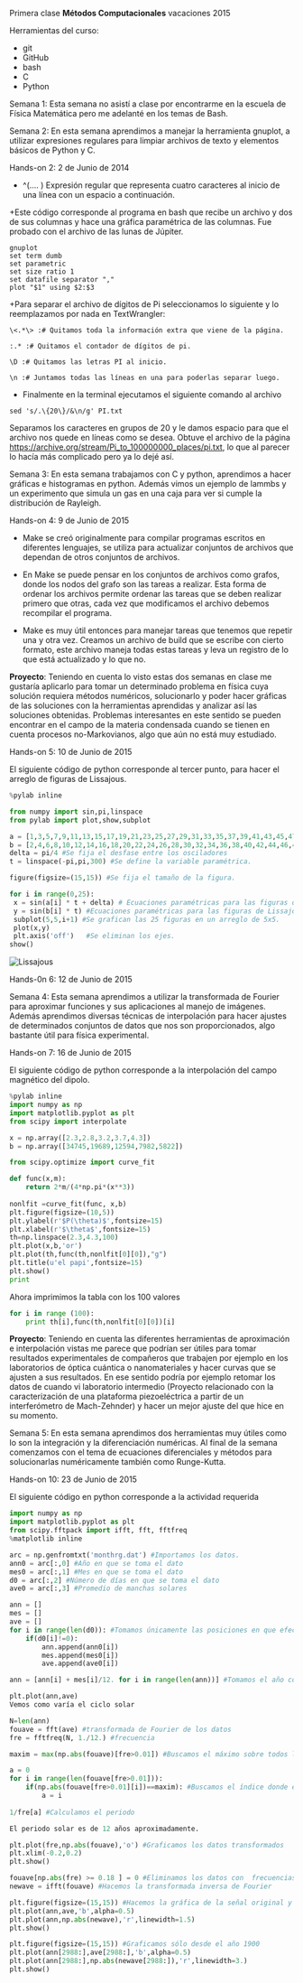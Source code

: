 Primera clase
**Métodos Computacionales** vacaciones 2015

Herramientas del curso:
+ git
+ GitHub
+ bash
+ C
+ Python

Semana 1: Esta semana no asistí a clase por encontrarme en la escuela de Física Matemática pero me adelanté en los temas de Bash.

Semana 2: En esta semana aprendimos a manejar la herramienta gnuplot, a utilizar expresiones regulares para limpiar archivos de texto y elementos básicos de Python y C. 

Hands-on 2: 2 de Junio de 2014

+ ^(.... ) Expresión regular que representa cuatro caracteres al inicio de una línea con un espacio a continuación.

+Este código corresponde al programa en bash que recibe un archivo y dos de sus columnas y hace una gráfica paramétrica de las columnas. Fue probado con el archivo de las lunas de Júpiter.

```
gnuplot
set term dumb
set parametric
set size ratio 1
set datafile separator ","
plot "$1" using $2:$3
```

+Para separar el archivo de dígitos de Pi seleccionamos lo siguiente y lo reemplazamos por nada en TextWrangler:

```
\<.*\> :# Quitamos toda la información extra que viene de la página.

:.* :# Quitamos el contador de dígitos de pi.

\D :# Quitamos las letras PI al inicio.

\n :# Juntamos todas las líneas en una para poderlas separar luego.
```
+ Finalmente en la terminal ejecutamos el siguiente comando al archivo
```
sed 's/.\{20\}/&\n/g' PI.txt
```
Separamos los caracteres en grupos de 20 y le damos espacio para que el archivo nos quede en líneas como se desea. Obtuve el archivo de la página https://archive.org/stream/Pi_to_100000000_places/pi.txt, lo que al parecer lo hacía más complicado pero ya lo dejé así.

Semana 3: En esta semana trabajamos con C y python, aprendimos a hacer gráficas e histogramas en python. Además vimos un ejemplo de lammbs y un experimento que simula un gas en una caja para ver si cumple la distribución de Rayleigh.

Hands-on 4: 9 de Junio de 2015

+ Make se creó originalmente para compilar programas escritos en diferentes lenguajes, se utiliza para actualizar conjuntos de archivos que dependan de otros conjuntos de archivos.

+ En Make se puede pensar en los conjuntos de archivos como grafos, donde los nodos del grafo son las tareas a realizar. Esta forma de ordenar los archivos permite ordenar las tareas que se deben realizar primero que otras, cada vez que modificamos el archivo debemos recompilar el programa.

+ Make es muy útil entonces para manejar tareas que tenemos que repetir una y otra vez. Creamos un archivo de build que se escribe con cierto formato, este archivo maneja todas estas tareas y leva un registro de lo que está actualizado y lo que no.

**Proyecto**: Teniendo en cuenta lo visto estas dos semanas en clase me gustaría aplicarlo para tomar un determinado problema en física cuya solución requiera métodos numéricos, solucionarlo y poder hacer gráficas de las soluciones con la herramientas aprendidas y analizar así las soluciones obtenidas. Problemas interesantes en este sentido se pueden encontrar en el campo de la materia condensada cuando se tienen en cuenta procesos no-Markovianos, algo que aún no está muy estudiado.   

Hands-on 5: 10 de Junio de 2015

El siguiente código de python corresponde al tercer punto, para hacer el arreglo de figuras de Lissajous.

``` python
%pylab inline

from numpy import sin,pi,linspace
from pylab import plot,show,subplot

a = [1,3,5,7,9,11,13,15,17,19,21,23,25,27,29,31,33,35,37,39,41,43,45,47,49] #Crea un arreglo de 25 números, en este caso los primeros 25 impares.
b = [2,4,6,8,10,12,14,16,18,20,22,24,26,28,30,32,34,36,38,40,42,44,46,48,50] #Crea un arreglo con los primeros 25 números pares para que no haya figuras de Lissajous repetidas.
delta = pi/4 #Se fija el desfase entre los osciladores
t = linspace(-pi,pi,300) #Se define la variable paramétrica.

figure(figsize=(15,15)) #Se fija el tamaño de la figura.

for i in range(0,25): 
 x = sin(a[i] * t + delta) # Ecuaciones paramétricas para las figuras de Lissajous.
 y = sin(b[i] * t) #Ecuaciones paramétricas para las figuras de Lissajous.
 subplot(5,5,i+1) #Se grafican las 25 figuras en un arreglo de 5x5.
 plot(x,y)
 plt.axis('off')   #Se eliminan los ejes.
show()
```
![Lissajous](https://github.com/NicolasMorales-Duran/MC/blob/master/Lissajous)

Hands-0n 6: 12 de Junio de 2015

Semana 4:  Esta semana aprendimos a utilizar la transformada de Fourier para aproximar funciones y sus aplicaciones al manejo de imágenes. Además aprendimos diversas técnicas de interpolación para hacer ajustes de determinados conjuntos de datos que nos son proporcionados, algo bastante útil para física experimental.

Hands-on 7: 16 de Junio de 2015

El siguiente código de python corresponde a la interpolación del campo magnético del dipolo.

```python
%pylab inline
import numpy as np
import matplotlib.pyplot as plt
from scipy import interpolate

x = np.array([2.3,2.8,3.2,3.7,4.3])
b = np.array([34745,19689,12594,7982,5822])

from scipy.optimize import curve_fit

def func(x,m):
    return 2*m/(4*np.pi*(x**3))
    
nonlfit =curve_fit(func, x,b)
plt.figure(figsize=(10,5))
plt.ylabel(r'$P(\theta)$',fontsize=15)
plt.xlabel(r'$\theta$',fontsize=15)
th=np.linspace(2.3,4.3,100)
plt.plot(x,b,'or')
plt.plot(th,func(th,nonlfit[0][0]),"g")
plt.title(u'el papi',fontsize=15)
plt.show()
print 
```
Ahora imprimimos la tabla con los 100 valores
```python
for i in range (100):
    print th[i],func(th,nonlfit[0][0])[i]
```

**Proyecto**: Teniendo en cuenta las diferentes herramientas de aproximación e interpolación vistas me parece que podrían ser útiles para tomar resultados experimentales de compañeros que trabajen por ejemplo en los laboratorios de óptica cuántica o nanomateriales y hacer curvas que se ajusten a sus resultados. En ese sentido podría por ejemplo retomar los datos de cuando vi laboratorio intermedio (Proyecto relacionado con la caracterización de una plataforma piezoeléctrica a partir de un interferómetro de Mach-Zehnder) y hacer un mejor ajuste del que hice en su momento.

Semana 5: En esta semana aprendimos dos herramientas muy útiles como lo son la integración y la diferenciación numéricas. Al final de la semana comenzamos con el tema de ecuaciones diferenciales y métodos para solucionarlas numéricamente también como Runge-Kutta.

Hands-on 10: 23 de Junio de 2015

El siguiente código en python corresponde a la actividad requerida

```python
import numpy as np
import matplotlib.pyplot as plt
from scipy.fftpack import ifft, fft, fftfreq
%matplotlib inline

arc = np.genfromtxt('monthrg.dat') #Importamos los datos.
ann0 = arc[:,0] #Año en que se toma el dato
mes0 = arc[:,1] #Mes en que se toma el dato
d0 = arc[:,2] #Número de días en que se toma el dato
ave0 = arc[:,3] #Promedio de manchas solares

ann = []
mes = []
ave = []
for i in range(len(d0)): #Tomamos únicamente las posiciones en que efectivamente hubo toma de datos,
    if(d0[i]!=0):
        ann.append(ann0[i])
        mes.append(mes0[i])
        ave.append(ave0[i])

ann = [ann[i] + mes[i]/12. for i in range(len(ann))] #Tomamos el año como un decimal, añadiendo el tiempo correspondiente a en qué mes se toman los datos

plt.plot(ann,ave)
Vemos como varía el ciclo solar

N=len(ann)
fouave = fft(ave) #transformada de Fourier de los datos
fre = fftfreq(N, 1./12.) #frecuencia

maxim = max(np.abs(fouave)[fre>0.01]) #Buscamos el máximo sobre todos los datos transformados

a = 0
for i in range(len(fouave[fre>0.01])):
    if(np.abs(fouave[fre>0.01][i])==maxim): #Buscamos el índice donde está el máximo
        a = i
        
1/fre[a] #Calculamos el periodo

El periodo solar es de 12 años aproximadamente.

plt.plot(fre,np.abs(fouave),'o') #Graficamos los datos transformados
plt.xlim(-0.2,0.2)
plt.show()

fouave[np.abs(fre) >= 0.18 ] = 0 #Eliminamos los datos con  frecuencias mayores a cierto valor para hacer el filtrado pues vemos que los valores significativos están alrededor del cero 
newave = ifft(fouave) #Hacemos la transformada inversa de Fourier

plt.figure(figsize=(15,15)) #Hacemos la gráfica de la señal original y de la señal filtrada.
plt.plot(ann,ave,'b',alpha=0.5)
plt.plot(ann,np.abs(newave),'r',linewidth=1.5)
plt.show()

plt.figure(figsize=(15,15)) #Graficamos sólo desde el año 1900
plt.plot(ann[2988:],ave[2988:],'b',alpha=0.5)
plt.plot(ann[2988:],np.abs(newave[2988:]),'r',linewidth=3.)
plt.show()
```

